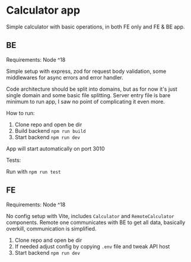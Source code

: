 # Calculator app

Simple calculator with basic operations, in both FE only and FE & BE app.

## BE

Requirements: Node ^18

Simple setup with express, zod for request body validation, some middlewares for async errors and error handler.

Code architecture should be split into domains, but as for now it's just single domain and some basic file splitting.
Server entry file is bare minimum to run app, I saw no point of complicating it even more.

How to run:

1. Clone repo and open be dir
2. Build backend `npm run build`
3. Start backend `npm run dev`

App will start automatically on port 3010

Tests:

Run with `npm run test`

## FE

Requirements: Node ^18

No config setup with Vite, includes `Calculator` and `RemoteCalculator` components.
Remote one communicates with BE to get all data, basically overkill, communication is simplified.

1. Clone repo and open be dir
2. If needed adjust config by copying `.env` file and tweak API host
3. Start backend `npm run dev`
